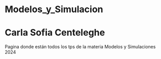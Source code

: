 # Modelos_y_Simulacion
# Carla Sofia Centeleghe
Pagina donde están todos los tps de la materia Modelos y Simulaciones 2024
